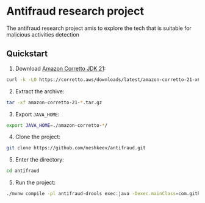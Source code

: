# Antifraud research project

The antifraud research project amis to explore the tech that is suitable for malicious activities detection

## Quickstart

1. Download [Amazon Corretto JDK 21](https://docs.aws.amazon.com/corretto/latest/corretto-21-ug/downloads-list.html):
```bash
curl -k -LO https://corretto.aws/downloads/latest/amazon-corretto-21-x64-linux-jdk.tar.gz
```
2. Extract the archive:
```bash
tar -xf amazon-corretto-21-*.tar.gz
``` 
3. Export `JAVA_HOME`:
```bash
export JAVA_HOME=./amazon-corretto-*/
```
4. Clone the project:
```bash
git clone https://github.com/neshkeev/antifraud.git
```
5. Enter the directory:
```bash
cd antifraud
```
5. Run the project:
```bash
./mvnw compile -pl antifraud-drools exec:java -Dexec.mainClass=com.githib.neshkeev.antifraud.Main
```
